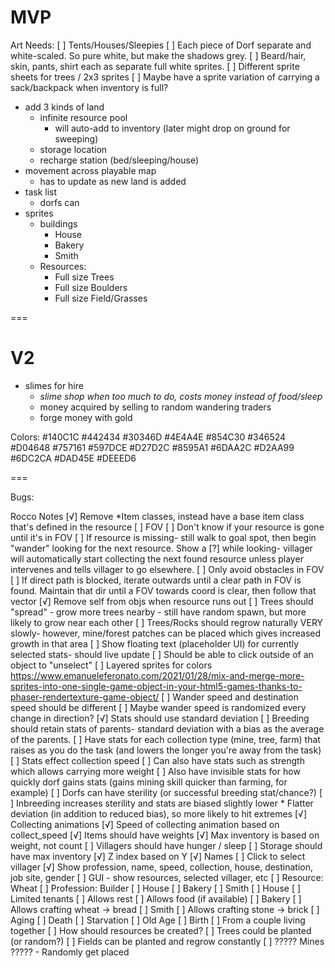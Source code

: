 # MVP

Art Needs:
  [ ] Tents/Houses/Sleepies
  [ ] Each piece of Dorf separate and white-scaled. So pure white, but make the shadows grey.
  [ ] Beard/hair, skin, pants, shirt each as separate full white sprites.
  [ ] Different sprite sheets for trees / 2x3 sprites
  [ ] Maybe have a sprite variation of carrying a sack/backpack when inventory is full?

* add 3 kinds of land
    * infinite resource pool
        * will auto-add to inventory (later might drop on ground for sweeping)
    * storage location
    * recharge station (bed/sleeping/house)
* movement across playable map
    * has to update as new land is added
* task list
    * dorfs can
* sprites
    * buildings
        * House
        * Bakery
        * Smith
  * Resources:
    * Full size Trees
    * Full size Boulders
    * Full size Field/Grasses

===

# V2

* slimes for hire
    * _slime shop when too much to do, costs money instead of food/sleep_
    * money acquired by selling to random wandering traders
    * forge money with gold

Colors:
#140C1C
#442434
#30346D
#4E4A4E
#854C30
#346524
#D04648
#757161
#597DCE
#D27D2C
#8595A1
#6DAA2C
#D2AA99
#6DC2CA
#DAD45E
#DEEED6

===

Bugs:


<!-- setTint(0xff0000) -->
Rocco Notes
  [√] Remove *Item classes, instead have a base item class that's defined in the resource
  [ ] FOV
      [ ] Don't know if your resource is gone until it's in FOV
      [ ] If resource is missing- still walk to goal spot, then begin "wander" looking for the next resource. Show a [?] while looking- villager will automatically start collecting the next found resource unless player intervenes and tells villager to go elsewhere.
      [ ] Only avoid obstacles in FOV
          [ ] If direct path is blocked, iterate outwards until a clear path in FOV is found. Maintain that dir until a FOV towards coord is clear, then follow that vector
  [√] Remove self from objs when resource runs out
  [ ] Trees should "spread" - grow more trees nearby - still have random spawn, but more likely to grow near each other
  [ ] Trees/Rocks should regrow naturally VERY slowly- however, mine/forest patches can be placed which gives increased growth in that area
  [ ] Show floating text (placeholder UI) for currently selected stats- should live update
  [ ] Should be able to click outside of an object to "unselect"
  [ ] Layered sprites for colors
      https://www.emanueleferonato.com/2021/01/28/mix-and-merge-more-sprites-into-one-single-game-object-in-your-html5-games-thanks-to-phaser-rendertexture-game-object/
  [ ] Wander speed and destination speed should be different
      [ ] Maybe wander speed is randomized every change in direction?
  [√] Stats should use standard deviation
      [ ] Breeding should retain stats of parents- standard deviation with a bias as the average of the parents.
  [ ] Have stats for each collection type (mine, tree, farm) that raises as you do the task (and lowers the longer you're away from the task)
      [ ] Stats effect collection speed
      [ ] Can also have stats such as strength which allows carrying more weight
      [ ] Also have invisible stats for how quickly dorf gains stats (gains mining skill quicker than farming, for example)
      [ ] Dorfs can have sterility (or successful breeding stat/chance?)
      [ ] Inbreeding increases sterility and stats are biased slightly lower
          * Flatter deviation (in addition to reduced bias), so more likely to hit extremes
  [√] Collecting animations
      [√] Speed of collecting animation based on collect_speed
  [√] Items should have weights
      [√] Max inventory is based on weight, not count
  [ ] Villagers should have hunger / sleep
  [ ] Storage should have max inventory
  [√] Z index based on Y
  [√] Names
  [ ] Click to select villager
      [√] Show profession, name, speed, collection, house, destination, job site, gender
  [ ] GUI - show resources, selected villager, etc
  [ ] Resource: Wheat
  [ ] Profession: Builder
      [ ] House
      [ ] Bakery
      [ ] Smith
  [ ] House
      [ ] Limited tenants
      [ ] Allows rest
      [ ] Allows food (if available)
  [ ] Bakery
      [ ] Allows crafting wheat -> bread
  [ ] Smith
      [ ] Allows crafting stone -> brick
  [ ] Aging
  [ ] Death
      [ ] Starvation
      [ ] Old Age
  [ ] Birth
      [ ] From a couple living together
  [ ] How should resources be created?
      [ ] Trees could be planted (or random?)
      [ ] Fields can be planted and regrow constantly
      [ ] ????? Mines ????? - Randomly get placed
